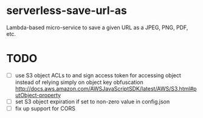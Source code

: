# serverless-save-url-as
Lambda-based micro-service to save a given URL as a JPEG, PNG, PDF, etc.



# TODO

- [ ] use S3 object ACLs to and sign access token for accessing object instead of relying simply on object key obfuscation http://docs.aws.amazon.com/AWSJavaScriptSDK/latest/AWS/S3.html#putObject-property
- [ ] set S3 object expiration if set to non-zero value in config.json
- [ ] fix up support for CORS
